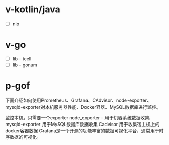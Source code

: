 # v-kotlin/java

- [ ] nio

# v-go

- [ ] lib - tcell
- [ ] lib - gonum

# p-gof





下面介绍如何使用Prometheus、Grafana、CAdvisor、node-exporter、mysqld-exporter对本机服务器性能、Docker容器、MySQL数据库进行监控。

监控本机，只需要一个exporter
node_exporter – 用于机器系统数据收集
mysqld-exporter 用于MySQL数据库数据收集
Cadvisor 用于收集宿主机上的docker容器数据
Grafana是一个开源的功能丰富的数据可视化平台，通常用于时序数据的可视化。

